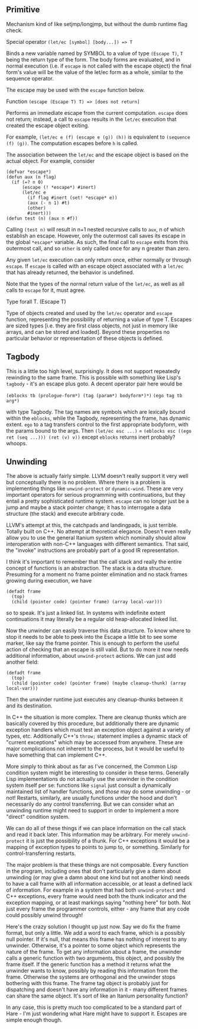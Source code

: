 Primitive
---------

Mechanism kind of like setjmp/longjmp, but without the dumb runtime flag check.

Special operator `(let/ec [symbol] [body...]) => T`

Binds a new variable named by SYMBOL to a value of type `(Escape T)`, `T` being the return type of the form. The body forms are evaluated, and in normal execution (i.e. if `escape` is not called with the escape object) the final form's value will be the value of the let/ec form as a whole, similar to the sequence operator.

The escape may be used with the `escape` function below.

Function `(escape (Escape T) T) => [does not return]`

Performs an immediate escape from the current computation. `escape` does not return; instead, a call to `escape` results in the `let/ec` execution that created the escape object exiting.

For example, `(let/ec e (f) (escape e (g)) (h))` is equivalent to `(sequence (f) (g))`. The computation escapes before `h` is called.

The association between the `let/ec` and the escape object is based on the actual object. For example, consider

```
(defvar *escape*)
(defun aux (n flag)
  (if (=? n 0)
      (escape (! *escape*) #inert)
      (let/ec e
        (if flag #inert (set! *escape* e))
        (aux (- n 1) #t)
        (other)
        #inert)))
(defun test (n) (aux n #f))
```

Calling `(test n)` will result in n+1 nested recursive calls to `aux`, n of which establish an escape. However, only the outermost call saves its escape in the global `*escape*` variable. As such, the final call to `escape` exits from this outermost call, and so `other` is only called once for any n greater than zero.

Any given `let/ec` execution can only return once, either normally or through `escape`. If `escape` is called with an escape object associated with a `let/ec` that has already returned, the behavior is undefined.

Note that the types of the normal return value of the `let/ec`, as well as all calls to `escape` for it, must agree.

Type forall T. (Escape T)

Type of objects created and used by the `let/ec` operator and `escape` function, representing the possibility of returning a value of type T. Escapes are sized types [i.e. they are first class objects, not just in memory like arrays, and can be stored and loaded]. Beyond these properties no particular behavior or representation of these objects is defined.

Tagbody
-------

This is a little too high level, surprisingly. It does not support repeatedly rewinding to the same frame. This is possible with something like Lisp's `tagbody` - it's an escape plus goto. A decent operator pair here would be

`(eblocks tb (prologue-form*) (tag (param*) bodyform*)*)`
`(ego tag tb arg*)`

with type Tagbody. The tag names are symbols which are lexically bound within the `eblocks`, while the Tagbody, representing the frame, has dynamic extent. `ego` to a tag transfers control to the first appropriate bodyform, with the params bound to the args. Then `(let/ec esc ...)` = `(eblocks esc ((ego ret (seq ...))) (ret (v) v))` except `eblocks` returns inert probably? whoops.

Unwinding
---------

The above is actually fairly simple. LLVM doesn't really support it very well but conceptually there is no problem. Where there is a problem is implementing things like `unwind-protect` or `dynamic-wind`. These are very important operators for serious programming with continuations, but they entail a pretty sophisticated runtime system. `escape` can no longer just be a jump and maybe a stack pointer change; it has to interrogate a data structure (the stack) and execute arbitrary code.

LLVM's attempt at this, the catchpads and landingpads, is just terrible. Totally built on C++. No attempt at theoretical elegance. Doesn't even really allow you to use the general Itanium system which nominally should allow interoperation with non-C++ languages with different semantics. That said, the "invoke" instructions are probably part of a good IR representation.

I think it's important to remember that the call stack and really the entire concept of functions is an abstraction. The stack is a data structure. Presuming for a moment no frame pointer elimination and no stack frames growing during execution, we have

```
(defadt frame
  (top)
  (child (pointer code) (pointer frame) (array local-var)))
```

so to speak. It's just a linked list. In systems with indefinite extent continuations it may literally be a regular old heap-allocated linked list.

Now the unwinder can easily traverse this data structure. To know where to stop it needs to be able to peek into the Escape a little bit to see some marker, like say the frame pointer. This is enough to perform the useful action of checking that an escape is still valid. But to do more it now needs additional information, about `unwind-protect` actions. We can just add another field:

```
(defadt frame
  (top)
  (child (pointer code) (pointer frame) (maybe cleanup-thunk) (array local-var)))
```

Then the unwinder runtime just executes any cleanup-thunks between it and its destination.

In C++ the situation is more complex. There are cleanup thunks which are basically covered by this procedure, but additionally there are dynamic exception handlers which must test an exception object against a variety of types, etc. Additionally C++'s `throw;` statement implies a dynamic stack of "current exceptions" which may be accessed from anywhere. These are major complications not inherent to the process, but it would be useful to have something that can implement C++.

More simply to think about as far as I've concerned, the Common Lisp condition system might be interesting to consider in these terms. Generally Lisp implementations do not actually use the unwinder in the condition system itself per se: functions like `signal` just consult a dynamically maintained list of handler functions, and _those_ may do some unwinding - or not! Restarts, similarly, are usually functions under the hood and don't necessarily do any control transferring. But we can consider what an unwinding runtime might need to support in order to implement a more "direct" condition system.

We can do all of these things if we can place information on the call stack and read it back later. This information may be arbitrary. For merely `unwind-protect` it is just the possibility of a thunk. For C++ exceptions it would be a mapping of exception types to points to jump to, or something. Similarly for control-transferring restarts.

The major problem is that these things are not composable. Every function in the program, including ones that don't particularly give a damn about unwinding (or may give a damn about one kind but not another kind) needs to have a call frame with all information accessible, or at least a defined lack of information. For example in a system that had both `unwind-protect` and C++ exceptions, every frame would need both the thunk indicator and the exception mapping, or at least markings saying "nothing here" for both. Not just every frame the programmer controls, either - any frame that any code could possibly unwind through!

Here's the crazy solution I thought up just now. Say we do fix the frame format, but only a little. We add a word to each frame, which is a possibly null pointer. If it's null, that means this frame has nothing of interest to any unwinder. Otherwise, it's a pointer to some object which represents the nature of the frame. To get any information about a frame, the unwinder calls a generic function with two arguments, this object, and possibly the frame itself. If the generic function has a method it returns what the unwinder wants to know, possibly by reading this information from the frame. Otherwise the systems are orthogonal and the unwinder stops bothering with this frame. The frame tag object is probably just for dispatching and doesn't have any information in it - many different frames can share the same object. It's sort of like an Itanium personality function?

In any case, this is pretty much too complicated to be a standard part of Hare - I'm just wondering what Hare might have to support it. Escapes are simple enough though.
